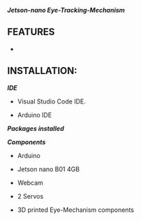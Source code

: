 ***Jetson-nano Eye-Tracking-Mechanism***

## FEATURES

- 

## INSTALLATION:

***IDE***

- Visual Studio Code IDE.
  
- Arduino IDE

***Packages installed***



***Components***

- Arduino

- Jetson nano B01 4GB

- Webcam

- 2 Servos

- 3D printed Eye-Mechanism components

  
